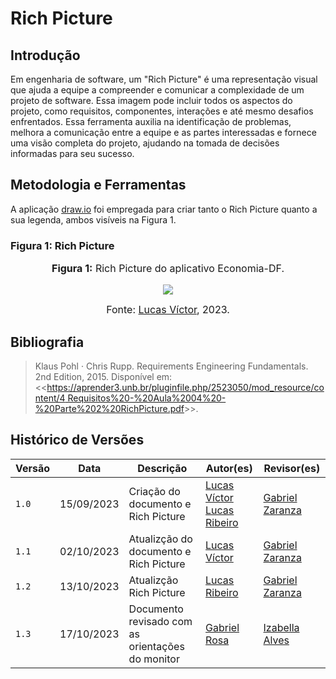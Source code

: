 # Rich Picture

## Introdução

Em engenharia de software, um "Rich Picture" é uma representação visual que ajuda a equipe a compreender e comunicar a complexidade de um projeto de software. Essa imagem pode incluir todos os aspectos do projeto, como requisitos, componentes, interações e até mesmo desafios enfrentados. Essa ferramenta auxilia na identificação de problemas, melhora a comunicação entre a equipe e as partes interessadas e fornece uma visão completa do projeto, ajudando na tomada de decisões informadas para seu sucesso.

## Metodologia e Ferramentas

A aplicação [draw.io](https://www.drawio.com/) foi empregada para criar tanto o Rich Picture quanto a sua legenda, ambos visíveis na Figura 1.

### Figura 1: Rich Picture

<div align="center">
<font size="3"><p style="text-align: center"><b>Figura 1:</b> Rich Picture do aplicativo Economia-DF.</p></font>

<img src="https://github.com/Requisitos-de-Software/2023.2-Economia-DF/blob/main/docs/imagens/RichPicture.drawio.png?raw=true">

<font size="3"><p style="text-align: center">Fonte: <a href="https://github.com/lucas13032003">Lucas Víctor</a>, 2023.</p></font>
</div>

## Bibliografia

> Klaus Pohl · Chris Rupp. Requirements Engineering Fundamentals. 2nd Edition, 2015. Disponível em: <<[https://aprender3.unb.br/pluginfile.php/2523050/mod_resource/content/4 Requisitos%20-%20Aula%2004%20-%20Parte%202%20RichPicture.pdf](https://aprender3.unb.br/pluginfile.php/2692740/mod_resource/content/2/Rastreabilidade.pdf)>>.

## Histórico de Versões

| Versão | Data       | Descrição                                        | Autor(es)                                                                                         | Revisor(es)                                        |
| ------ | ---------- | ------------------------------------------------ | ------------------------------------------------------------------------------------------------- | -------------------------------------------------- |
| `1.0`  | 15/09/2023 | Criação do documento e Rich Picture              | [Lucas Víctor](https://github.com/Lucas13032003) <br> [Lucas Ribeiro](https://github.com/lucassouzs) | [Gabriel Zaranza](https://github.com/gzaranza)     |
| `1.1`  | 02/10/2023 | Atualizção do documento e Rich Picture           | [Lucas Víctor](https://github.com/Lucas13032003)                                                  | [Gabriel Zaranza](https://github.com/gzaranza)     |
| `1.2`  | 13/10/2023 | Atualizção Rich Picture                          | [Lucas Ribeiro](https://github.com/lucassouzs)                                                    | [Gabriel Zaranza](https://github.com/gzaranza)     |
| `1.3`  | 17/10/2023 | Documento revisado com as orientações do monitor | [Gabriel Rosa](https://github.com/gabrielrosa09)                                                  | [Izabella Alves](https://github.com/izabellaalves) |